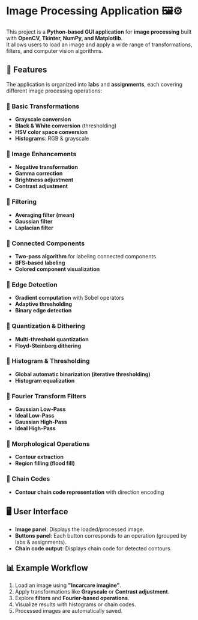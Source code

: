 # Image Processing Application 🖼️⚙️

This project is a **Python-based GUI application** for **image processing** built with **OpenCV, Tkinter, NumPy, and Matplotlib**.  
It allows users to load an image and apply a wide range of transformations, filters, and computer vision algorithms.

## 🚀 Features

The application is organized into **labs** and **assignments**, each covering different image processing operations:

### 🔹 Basic Transformations
- **Grayscale conversion**  
- **Black & White conversion** (thresholding)  
- **HSV color space conversion**  
- **Histograms**: RGB & grayscale  

### 🔹 Image Enhancements
- **Negative transformation**  
- **Gamma correction**  
- **Brightness adjustment**  
- **Contrast adjustment**  

### 🔹 Filtering
- **Averaging filter (mean)**  
- **Gaussian filter**  
- **Laplacian filter**  

### 🔹 Connected Components
- **Two-pass algorithm** for labeling connected components  
- **BFS-based labeling**  
- **Colored component visualization**  

### 🔹 Edge Detection
- **Gradient computation** with Sobel operators  
- **Adaptive thresholding**  
- **Binary edge detection**  

### 🔹 Quantization & Dithering
- **Multi-threshold quantization**  
- **Floyd-Steinberg dithering**  

### 🔹 Histogram & Thresholding
- **Global automatic binarization (iterative thresholding)**  
- **Histogram equalization**  

### 🔹 Fourier Transform Filters
- **Gaussian Low-Pass**  
- **Ideal Low-Pass**  
- **Gaussian High-Pass**  
- **Ideal High-Pass**  

### 🔹 Morphological Operations
- **Contour extraction**  
- **Region filling (flood fill)**  

### 🔹 Chain Codes
- **Contour chain code representation** with direction encoding  

## 🖥️ User Interface

- **Image panel**: Displays the loaded/processed image.  
- **Buttons panel**: Each button corresponds to an operation (grouped by labs & assignments).  
- **Chain code output**: Displays chain code for detected contours.  

## 📊 Example Workflow

1. Load an image using **"Incarcare imagine"**.  
2. Apply transformations like **Grayscale** or **Contrast adjustment**.  
3. Explore **filters** and **Fourier-based operations**.  
4. Visualize results with histograms or chain codes.  
5. Processed images are automatically saved.  
